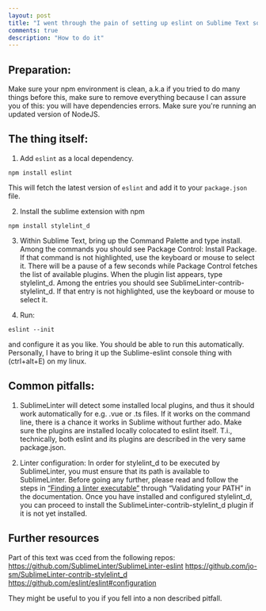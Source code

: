 ```yaml
---
layout: post
title: "I went through the pain of setting up eslint on Sublime Text so you don't have to"
comments: true
description: "How to do it"
---
```


## Preparation:

Make sure your npm environment is clean, a.k.a if you tried to do many things before this, make sure to remove everything because I can assure you of this: you will have dependencies errors.
Make sure you're running an updated version of NodeJS.

## The thing itself:

1. Add `eslint` as a local dependency.

`npm install eslint`

This will fetch the latest version of `eslint` and add it to your `package.json` file.

2. Install the sublime extension with npm

`npm install stylelint_d`

3. Within Sublime Text, bring up the Command Palette and type install. Among the commands you should see Package Control: Install Package. If that command is not highlighted, use the keyboard or mouse to select it. There will be a pause of a few seconds while Package Control fetches the list of available plugins.
When the plugin list appears, type stylelint_d. Among the entries you should see SublimeLinter-contrib-stylelint_d. If that entry is not highlighted, use the keyboard or mouse to select it.

4. Run:

`eslint --init`

and configure it as you like.
You should be able to run this automatically. Personally, I have to bring it up the Sublime-eslint console thing with (ctrl+alt+E) on my linux.

## Common pitfalls:

1. SublimeLinter will detect some installed local plugins, and thus it should work automatically for e.g. .vue or .ts files. If it works on the command line, there is a chance it works in Sublime without further ado.
Make sure the plugins are installed locally colocated to eslint itself. T.i., technically, both eslint and its plugins are described in the very same package.json.

2. Linter configuration:
In order for stylelint_d to be executed by SublimeLinter, you must ensure that its path is available to SublimeLinter. Before going any further, please read and follow the steps in [“Finding a linter executable”](http://sublimelinter.readthedocs.org/en/latest/troubleshooting.html#finding-a-linter-executable) through “Validating your PATH” in the documentation.
Once you have installed and configured stylelint_d, you can proceed to install the SublimeLinter-contrib-stylelint_d plugin if it is not yet installed.

## Further resources

Part of this text was cced from the following repos:
https://github.com/SublimeLinter/SublimeLinter-eslint
https://github.com/jo-sm/SublimeLinter-contrib-stylelint_d
https://github.com/eslint/eslint#configuration

They might be useful to you if you fell into a non described pitfall.
